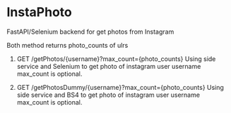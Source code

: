 # InstaPhoto

FastAPI/Selenium backend for get photos from Instagram

Both method returns photo_counts of ulrs

1. GET /getPhotos/{username}?max_count={photo_counts}
   Using side service and Selenium to get photo of instagram user username
   max_count is optional.

2. GET /getPhotosDummy/{username}?max_count={photo_counts}
   Using side service and BS4 to get photo of instagram user username
   max_count is optional.
